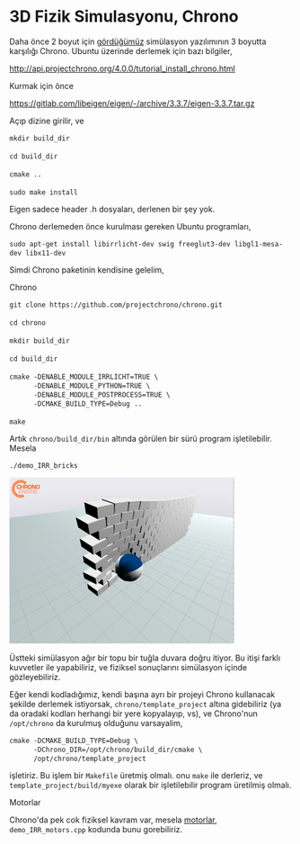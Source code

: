# 3D Fizik Simulasyonu, Chrono

Daha önce 2 boyut için [gördüğümüz](kati-govde-fizik-simulasyon-rigid-body-physics-pymunk.md)
simülasyon yazılımının 3 boyutta karşılığı Chrono. Ubuntu üzerinde derlemek
için bazı bilgiler,

http://api.projectchrono.org/4.0.0/tutorial_install_chrono.html

Kurmak için önce

https://gitlab.com/libeigen/eigen/-/archive/3.3.7/eigen-3.3.7.tar.gz

Açıp dizine girilir, ve

```
mkdir build_dir

cd build_dir

cmake ..

sudo make install
```

Eigen sadece header .h dosyaları, derlenen bir şey yok.

Chrono derlemeden önce kurulması gereken Ubuntu programları,

```
sudo apt-get install libirrlicht-dev swig freeglut3-dev libgl1-mesa-dev libx11-dev
```

Simdi Chrono paketinin kendisine gelelim,

Chrono

```
git clone https://github.com/projectchrono/chrono.git

cd chrono

mkdir build_dir

cd build_dir

cmake -DENABLE_MODULE_IRRLICHT=TRUE \
      -DENABLE_MODULE_PYTHON=TRUE \
      -DENABLE_MODULE_POSTPROCESS=TRUE \
      -DCMAKE_BUILD_TYPE=Debug ..

make
```

Artık `chrono/build_dir/bin` altında görülen bir sürü program
işletilebilir. Mesela

```
./demo_IRR_bricks
```

![](chrono.png)

Üstteki simülasyon ağır bir topu bir tuğla duvara doğru itiyor. Bu
itişi farklı kuvvetler ile yapabiliriz, ve fiziksel sonuçlarını
simülasyon içinde gözleyebiliriz.

Eğer kendi kodladığımız, kendi başına ayrı bir projeyi Chrono
kullanacak şekilde derlemek istiyorsak, `chrono/template_project`
altına gidebiliriz (ya da oradaki kodları herhangi bir yere
kopyalayıp, vs), ve Chrono'nun `/opt/chrono` da kurulmuş olduğunu
varsayalim,

```
cmake -DCMAKE_BUILD_TYPE=Debug \
      -DChrono_DIR=/opt/chrono/build_dir/cmake \
      /opt/chrono/template_project
```

işletiriz. Bu işlem bir `Makefile` üretmiş olmalı. onu `make` ile
derleriz, ve `template_project/build/myexe` olarak bir işletilebilir
program üretilmiş olmalı. 

Motorlar

Chrono'da pek cok fiziksel kavram var, mesela
[motorlar](http://api.projectchrono.org/tutorial_demo_motors.html),
`demo_IRR_motors.cpp` kodunda bunu gorebiliriz.


